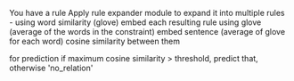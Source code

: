 You have a rule
Apply rule expander module to expand it into multiple rules
    - using word similarity (glove)
embed each resulting rule using glove (average of the words in the constraint)
embed sentence (average of glove for each word)
cosine similarity between them

for prediction
if maximum cosine similarity > threshold, predict that, otherwise 'no_relation'

